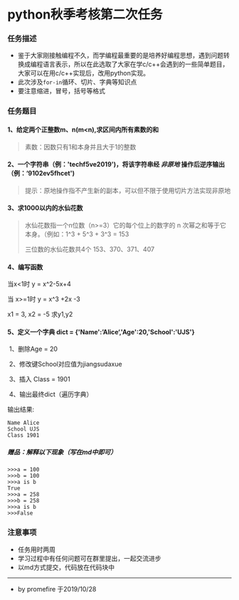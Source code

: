 # python秋季考核第二次任务

### 任务描述

* 鉴于大家刚接触编程不久，而学编程最重要的是培养好编程思想，遇到问题转换成编程语言表示，所以在此选取了大家在学c/c++会遇到的一些简单题目，大家可以在用c/c++实现后，改用python实现。
* 此次涉及`for-in`循环、切片、字典等知识点
* 要注意缩进，冒号，括号等格式

### 任务题目

#### 1、给定两个正整数m、n(m<n),求区间内所有素数的和

> 素数：因数只有1和本身并且大于1的整数

#### 2、一个字符串（例：'techf5ve2019')，将该字符串经 *非原地* 操作后逆序输出（例：‘9102ev5fhcet')

> 提示：原地操作指不产生新的副本，可以但不限于使用切片方法实现非原地

#### 3、求1000以内的水仙花数

> 水仙花数指一个n位数（n>=3）它的每个位上的数字的 n 次幂之和等于它本身。（例如：1^3 + 5^3 + 3^3 = 153 
>
> 三位数的水仙花数共4个 153、370、371、407

#### 4、编写函数 

当x<1时  y = x^2-5x+4

当 x>=1时 y = x^3 +2x -3

x1 = 3, x2 = -5 求y1,y2

#### 5、定义一个字典 dict = {'Name':’Alice‘,'Age':20,'School':'UJS'}

​        1、删除Age = 20

​        2、修改键School对应值为jiangsudaxue

​	3、插入 Class = 1901

​	4、输出最终dict（遍历字典）

输出结果:

```
Name Alice
School UJS
Class 1901
```

##### 赠品：解释以下现象（写在md中即可）

```
>>>a = 100
>>>b = 100
>>>a is b
True
>>>a = 258
>>>b = 258
>>>a is b
>>>False
```

### 注意事项

* 任务用时两周
* 学习过程中有任何问题可在群里提出，一起交流进步
* 以md方式提交，代码放在代码块中

---
+ by promefire 于2019/10/28